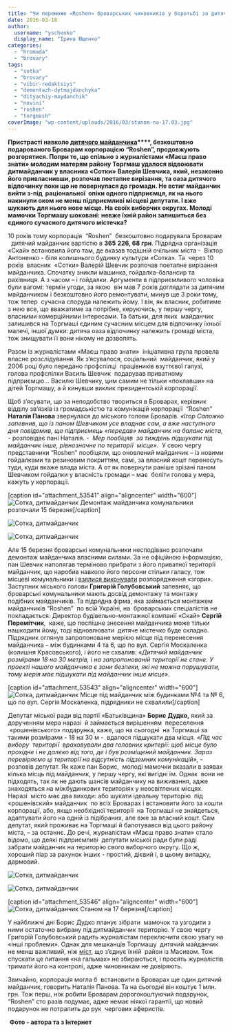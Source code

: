 ```yaml
---
title: "Чи переможе «Roshen» броварських чиновників у боротьбі за дитячий майданчик на Торгмаші?"
date: 2016-03-18
author: 
  username: "yschenko"
  display_name: "Ірина Ющенко"
categories: 
  - "hromada"
  - "brovary"
tags: 
  - "sotka"
  - "brovary"
  - "vibir-redaktsiyi"
  - "demontazh-dytmajdanchyka"
  - "dityachiy-maydanchik"
  - "novini"
  - "roshen"
  - "torgmash"
coverImage: "wp-content/uploads/2016/03/stanom-na-17.03.jpg"
---
```


**Пристрасті навколо [дитячого майданчика](https://mpz.brovary.org/hto-pryvlasnyv-i-demontuye-yedynyj-suchasnyj-dytmajdanchyk-na-torgmashi-onovleno/)****, безкоштовно подарованого Броварам корпорацією “Roshen”, продовжують розгорятися. Попри те, що спільно з журналістами «Маєш право знати» молодим матерям району Торгмаш удалося відвоювати дитмайданчик у власника «Сотки» Валерія Шевчика, який, незаконно його привласнивши, розпочав поетапне вирізання, та оаза дитячого відпочинку поки що не повернулася до громади. Не встиг майданчик вийти з-під  раціональної  опіки одного підприємця, як на нього накинули оком не менш підприємливі місцеві депутати. І вже шукають для нього нове місце. На своїх виборчих округах. Молоді мамочки Торгмашу шоковані: невже їхній район залишиться без єдиного сучасного дитячого містечка?**

10 років тому корпорація  “Roshen”  безкоштовно подарувала Броварам   дитячий майданчик вартістю в **365** **226, 68 грн**. Підрядна організація  «Скай» встановила його там, де вказав тодішній очільник міста -  Віктор Антоненко - біля колишнього будинку культури «Сотка». Та  через 10 років  власник  «Сотки» Валерій Шевчик розпочав поетапне вирізання майданчика. Спочатку зникли машинка, гойдалка-балансир та рахівниця. А з часом – і гойдалки. Аргументи в підприємливого чоловіка були вагомі: термін угоди, за якою  він мав 7 років доглядати за дитячим майданчиком і безкоштовно його ремонтувати, минув ще 3 роки тому, тож тепер  сучасна споруда належить йому. І він, як власник, робитиме з нею все, що вважатиме за потрібне, керуючись, у першу чергу, власними комерційними інтересами. Та батьки, для яких  майданчик залишився на Торгмаші єдиним сучасним місцем для відпочинку їхньої малечі, іншої думки: дитяча оаза відпочинку належить громаді міста, тож знищувати її вони нікому не дозволять.

Разом із журналістами «Маєш право знати»  ініціативна група провела власне розслідування. Як з’ясувалося, соціальний  майданчик, який у 2006 році було передано профспілці  працівників взуттєвої галузі, голова профспілки Василь Шевчик  подарував приватному підприємцю… Василю Шевчику, цим самим не тільки «поклавши» на дітей Торгмашу, а й кинувши виклик президентській корпорації.

Щоб з’ясувати, що за неподобство твориться в Броварах, керівник відділу зв’язків із громадськістю та комунікацій корпорації  “Roshen” **Наталія Панова** звернулася до міського голови Броварів. _«Ігор Сапожко запевнив, що із паном Шевчиком усе владнає сам, а вже наступного дня повідомив, що підприємець «передав» майданчик на баланс міста,_ \- розповідає пані Наталія. -  _Мер пообіцяв  за тиждень підшукати під майданчик інше, рівнозначне по території  місце»._  У свою чергу представники “Roshen” пообіцяли, що оновлений майданчик – із новими гойдалками та резиновим покриттям, самі, за власний кошт перенесуть туди, куди вкаже влада міста. А от як повернути раніше зрізані паном Шевчиком гойдалки у власність громади – має  боліти голова у мера, кажуть у корпорації.

\[caption id="attachment\_53541" align="aligncenter" width="600"\]![Сотка, дитмайданчик](https://mpz.brovary.org/wp-content/uploads/2016/03/8-4.jpg) Демонтаж майданчика комунальники розпочали 15 березня\[/caption\]

![Сотка, дитмайданчик](https://mpz.brovary.org/wp-content/uploads/2016/03/3-1.jpg)

![Сотка, дитмайданчик](https://mpz.brovary.org/wp-content/uploads/2016/03/SAM_4954.jpg)

Але 15 березня броварські комунальники несподівано розпочали демонтаж майданчика власними силами. За не офіційною інформацією, пан Шевчик наполягав терміново прибрати з його приватної території майданчик, що наробив навколо його персони стільки галасу, тож місцеві комунальники і [взялися виконувати](http://facebook.com/groups/brovary/permalink/1215318698498094/?hc_location=ufi) розпорядження «згори». Заступник міського голови **Григорій Голубовський** запевняє, що броварські комунальники мають досвід демонтажу та монтажу подібних майданчиків. Та підрядна фірма, яка займається монтажем майданчиків “Roshen”  по всій Україні, на  броварських спеціалістів не покладається. Директор будівельно-монтажної компанії «Скай» **Сергій Перемітчик**,  каже, що поспішне знесення майданчика може тільки нашкодити йому, тоді відновлювати  дитяче містечко буде складно. Підрядник оглянув запропоноване мерією місце під перенесення майданчика – між будинками 4 та 6, що по вул. Сергія Москаленка (колишня Красовського), і його не схвалив: «_Дитячий майданчик  розмірами 18 на 30 метрів, і на запропонованій території не стане. У проекті нашого майданчика є зони безпеки, які не можна порушувати, тому мерія має підшукати під майданчик інше місце»._

\[caption id="attachment\_53543" align="aligncenter" width="600"\]![Сотка, дитмайданчик](https://mpz.brovary.org/wp-content/uploads/2016/03/10-2.jpg) Місце під майданчик між будинками №4 та № 6, що по вул. Сергія Москаленка, підрядники не схвалили\[/caption\]

Депутат міської ради від партії «Батьківщина» **Борис Дудко,** який за дорученням мера наразі  й займається вирішенням  переселення  «рошенівського» подарунка, каже, що на сьогодні  на Торгмаші за такими розмірами - 18 на 30 м -  вдалося підшукати два місця. _«Під час вибору  території  враховували два головних критерії: щоб місце було прохідне і не далеко від того, де і був розміщений майданчик. Зараз перевіряємо ці території на відсутність підземних комунікацій»,_ \- розповів депутат. Як каже пан Борис,  молоді мамочки вказали в заявах кілька місць під майданчик, у першу чергу, які вигідні їм. Однак  вони не підходять, так як не дають шансів майданчику на виживання, адже знаходяться на міжбудинкових територіях у неосвітлених місцях. Наразі  місто має два виходи: або шукати ідеальну територію  під «рошенівский» майданчик  по всіх Броварах і встановити його за кошти корпорації, або, якщо необхідної території  на Торгмаші не знайдеться, адаптувати його на одній із підібраних, але вже за власний кошт. Сам депутат, який проживає на Торгмаші й балотувався від цього району міста, – за останнє. До речі, журналістам «Маєш право знати» стало відомо, що деякі підприємливі  депутати міської ради були раді   забрати майданчик на територію свого виборчого округу. Що ж, хороший піар за рахунок інших - простий, дієвий і, в цьому випадку, дармовий.

![Сотка, дитмайданчик](https://mpz.brovary.org/wp-content/uploads/2016/03/2-4.jpg)

![Сотка, дитмайданчик](https://mpz.brovary.org/wp-content/uploads/2016/03/7-9.jpg)

\[caption id="attachment\_53546" align="aligncenter" width="600"\]![Сотка, дитмайданчик](https://mpz.brovary.org/wp-content/uploads/2016/03/stanom-na-17.03.jpg) Станом на 17 березня\[/caption\]

У найближчі дні Борис Дудко планує зібрати  мамочок та узгодити з ними остаточно вибрану під дитмайданчик територію. У свою чергу Григорій Голубовський радить журналістам переключити свою увагу на «інші проблеми». Однак для мешканців Торгмашу  дитячий майданчик не менш важливий, ніж [міст](https://mpz.brovary.org/navit-pislya-koshtovnogo-remontu-mist-na-torgmashi-prozhyve-vid-5-do-25-rokiv-ekspert/), що з’єднує їхній  район із Масивом. Тож  спускати це питання «на гальмах» не збираються, і просять журналістів тримати його на контролі, адже чиновникам не довіряють.

Звичайно, корпорація могла б  встановити в Броварах ще один дитячий майданчик, говорить Наталія Панова. Та на сьогодні він коштує 1 млн. грн. Тож перш, ніж робити Броварам дорогокоштуючий подарунок, “Roshen” сто разів подумає, адже немає ніякої гарантії, що новий подарунок не потрапить до рук  чергових аферистів.

 **Фото - автора та з Інтернет**
